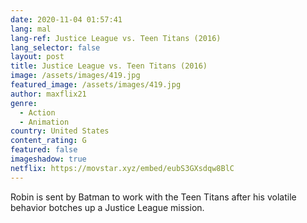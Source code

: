 ```yaml
---
date: 2020-11-04 01:57:41
lang: mal
lang-ref: Justice League vs. Teen Titans (2016)
lang_selector: false
layout: post
title: Justice League vs. Teen Titans (2016)
image: /assets/images/419.jpg
featured_image: /assets/images/419.jpg
author: maxflix21
genre:
  - Action
  - Animation
country: United States
content_rating: G
featured: false
imageshadow: true
netflix: https://movstar.xyz/embed/eubS3GXsdqw8BlC
---
```

Robin is sent by Batman to work with the Teen Titans after his volatile behavior botches up a Justice League mission.